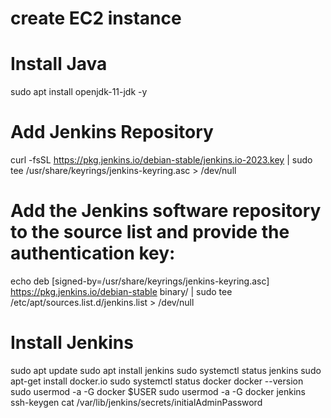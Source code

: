 # create EC2 instance
# Install Java
sudo apt install openjdk-11-jdk -y
# Add Jenkins Repository
curl -fsSL https://pkg.jenkins.io/debian-stable/jenkins.io-2023.key | sudo tee   /usr/share/keyrings/jenkins-keyring.asc > /dev/null
# Add the Jenkins software repository to the source list and provide the authentication key:
echo deb [signed-by=/usr/share/keyrings/jenkins-keyring.asc]   https://pkg.jenkins.io/debian-stable binary/ | sudo tee   /etc/apt/sources.list.d/jenkins.list > /dev/null
# Install Jenkins
sudo apt update
sudo apt install jenkins
sudo systemctl status jenkins
sudo apt-get install docker.io
sudo systemctl status docker
docker --version
sudo usermod -a -G docker $USER
sudo usermod -a -G docker jenkins
ssh-keygen
cat /var/lib/jenkins/secrets/initialAdminPassword